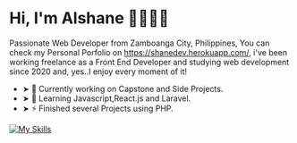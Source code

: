 # Hi, I'm Alshane 👨🏻‍💻👋

Passionate Web Developer from Zamboanga City, Philippines, You can check my Personal Porfolio on https://shanedev.herokuapp.com/, i've been working freelance as a Front End Developer and studying web development since 2020 and, yes..I enjoy every moment of it!

- ➤ 🔭 Currently working on Capstone and Side Projects.
- ➤ 🌱 Learning Javascript,React.js and Laravel.
- ➤ ⚡ Finished several Projects using PHP.

[![My Skills](https://skillicons.dev/icons?i=html,css,js,django,php,mysql,sqlite,laravel)](https://skillicons.dev)

